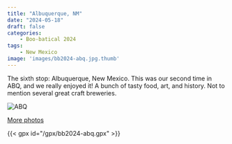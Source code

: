 ```yaml
---
title: "Albuquerque, NM"
date: "2024-05-18"
draft: false
categories: 
    - Boo-batical 2024
tags:
    - New Mexico
image: 'images/bb2024-abq.jpg.thumb'
---
```


The sixth stop: Albuquerque, New Mexico. This was our second time in ABQ, and we really enjoyed it! A bunch of tasty food, art, and history. Not to mention several great craft breweries.

![ABQ](/images/bb2024-abq.jpg)

[More photos](https://photos.app.goo.gl/JyUbyATLcEB9oMN86)

{{< gpx id="/gpx/bb2024-abq.gpx" >}}
